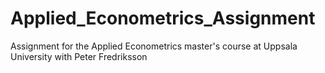 # Applied_Econometrics_Assignment
Assignment for the Applied Econometrics master's course at Uppsala University with Peter Fredriksson
